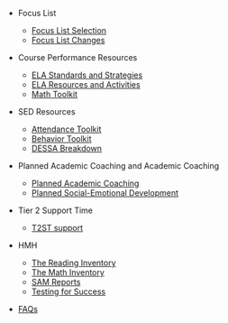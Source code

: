 <!-- _sidebar.md -->

- Focus List
    - [Focus List Selection](flselection.md)
    - [Focus List Changes](flchanges.md)

- Course Performance Resources
	- [ELA Standards and Strategies](ela.1.md)
	- [ELA Resources and Activities](graphorg.md)
	- [Math Toolkit](math.md)
	<!-- - [Creating SSMs](supportmap.md) -->
	<!-- - [Creating SPs](spfile.md) -->

- SED Resources
	- [Attendance Toolkit](attendance.md)
	- [Behavior Toolkit](behavior.md)
	- [DESSA Breakdown](dessa.md)

- Planned Academic Coaching and Academic Coaching
	- [Planned Academic Coaching](pac.md)
	- [Planned Social-Emotional Development](psed.md)

- Tier 2 Support Time
	- [T2ST support](t2st.md)


 <!-- - ACM Calendar
	- [Omnibus](calendar.md) -->

- HMH
	- [The Reading Inventory](ri.md)
	- [The Math Inventory](mi.md)
	- [SAM Reports](sam.md)
	- [Testing for Success](success.md)

- [FAQs](faq.md)

